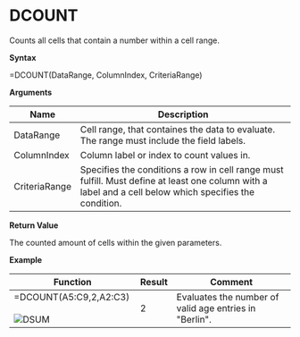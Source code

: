 # DCOUNT

Counts all cells that contain a number within a cell range.

**Syntax**

=DCOUNT(DataRange, ColumnIndex, CriteriaRange)

**Arguments**

| Name          | Description                                                                                                                                             |
|---------------|---------------------------------------------------------------------------------------------------------------------------------------------------------|
| DataRange     | Cell range, that containes the data to evaluate. The range must include the field labels.                                                               |
| ColumnIndex   | Column label or index to count values in.                                                                                                               |
| CriteriaRange | Specifies the conditions a row in cell range must fulfill. Must define at least one column with a label and a cell below which specifies the condition. |

**Return Value**

The counted amount of cells within the given parameters.

**Example**

<table>
<colgroup>
<col style="width: 45%" />
<col style="width: 10%" />
<col style="width: 45%" />
</colgroup>
<thead>
<tr class="header">
<th>Function</th>
<th>Result</th>
<th>Comment</th>
</tr>
</thead>
<tbody>
<tr class="odd">
<td><div class="line-block">=DCOUNT(<span class="blue">A5:C9</span>,2,<span class="red">A2:C3</span>)<br />
<br />
<img src="/images/DSUM.PNG" alt="DSUM" /></div></td>
<td>2</td>
<td>Evaluates the number of valid age entries in "Berlin".</td>
</tr>
</tbody>
</table>
